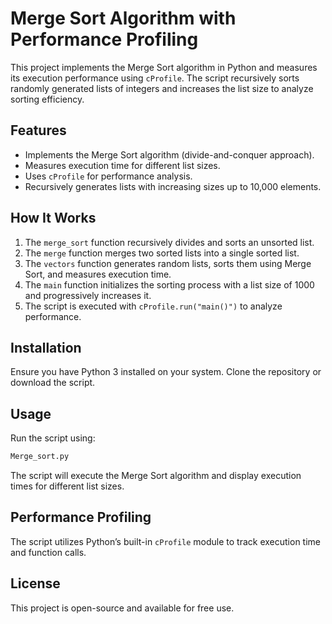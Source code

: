 # Merge Sort Algorithm with Performance Profiling

This project implements the Merge Sort algorithm in Python and measures its execution performance using `cProfile`. The script recursively sorts randomly generated lists of integers and increases the list size to analyze sorting efficiency.

## Features
- Implements the Merge Sort algorithm (divide-and-conquer approach).
- Measures execution time for different list sizes.
- Uses `cProfile` for performance analysis.
- Recursively generates lists with increasing sizes up to 10,000 elements.

## How It Works
1. The `merge_sort` function recursively divides and sorts an unsorted list.
2. The `merge` function merges two sorted lists into a single sorted list.
3. The `vectors` function generates random lists, sorts them using Merge Sort, and measures execution time.
4. The `main` function initializes the sorting process with a list size of 1000 and progressively increases it.
5. The script is executed with `cProfile.run("main()")` to analyze performance.

## Installation
Ensure you have Python 3 installed on your system. Clone the repository or download the script.

## Usage
Run the script using:

```bash
Merge_sort.py
```

The script will execute the Merge Sort algorithm and display execution times for different list sizes.

## Performance Profiling
The script utilizes Python’s built-in `cProfile` module to track execution time and function calls.

## License
This project is open-source and available for free use.
